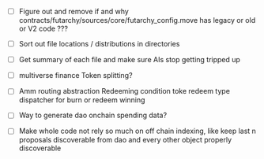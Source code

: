- [ ] Figure out and remove if and why contracts/futarchy/sources/core/futarchy_config.move has legacy or old or V2 code ???
- [ ] Sort out file locations / distributions in directories
- [ ] Get summary of each file and make sure AIs stop getting tripped up


- [ ] multiverse finance Token splitting?
- [ ] Amm routing abstraction Redeeming condition toke redeem type dispatcher for burn or redeem winning
- [ ]  Way to generate dao onchain spending data?
- [ ]  Make whole code not rely so much on off chain indexing, like keep last n proposals discoverable from dao and every other object properly discoverable
